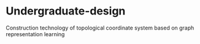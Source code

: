 # Undergraduate-design
Construction technology of topological coordinate system based on graph representation learning
